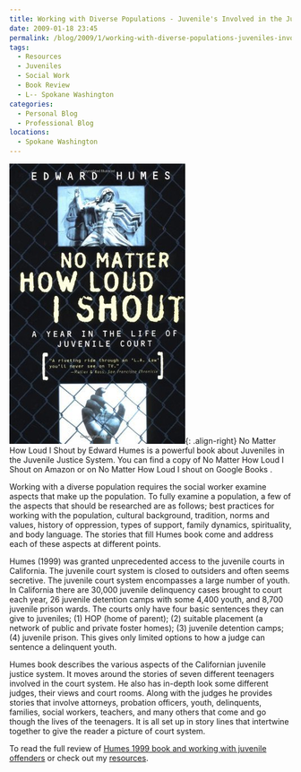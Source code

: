 ```yaml
---
title: Working with Diverse Populations - Juvenile's Involved in the Justice System
date: 2009-01-18 23:45
permalink: /blog/2009/1/working-with-diverse-populations-juveniles-involved-in-the-justice-system
tags:
  - Resources
  - Juveniles
  - Social Work
  - Book Review
  - L-- Spokane Washington
categories:
  - Personal Blog
  - Professional Blog
locations: 
  - Spokane Washington
---
```


![ No Matter How Loud I Shout by Edward Humes is a powerful book about Juveniles in the Juvenile Justice System. You can find a copy of  No Matter How Loud I Shout on Amazon  or on  No Matter How Loud I shout on Google Books .][1]{: .align-right} No Matter How Loud I Shout by Edward Humes is a powerful book about Juveniles in the Juvenile Justice System. You can find a copy of No Matter How Loud I Shout on Amazon  or on No Matter How Loud I shout on Google Books . 

   [1]: /assets/media/book-edward-humes-juvenile-no-matter-how-loud-shout.jpg

Working with a diverse population requires the social worker examine aspects that make up the population. To fully examine a population, a few of the aspects that should be researched are as follows; best practices for working with the population, cultural background, tradition, norms and values, history of oppression, types of support, family dynamics, spirituality, and body language. The stories that fill Humes book come and address each of these aspects at different points.

Humes (1999) was granted unprecedented access to the juvenile courts in California. The juvenile court system is closed to outsiders and often seems secretive. The juvenile court system encompasses a large number of youth. In California there are 30,000 juvenile delinquency cases brought to court each year, 26 juvenile detention camps with some 4,400 youth, and 8,700 juvenile prison wards. The courts only have four basic sentences they can give to juveniles; (1) HOP (home of parent); (2) suitable placement (a network of public and private foster homes); (3) juvenile detention camps; (4) juvenile prison. This gives only limited options to how a judge can sentence a delinquent youth.

Humes book describes the various aspects of the Californian juvenile justice system. It moves around the stories of seven different teenagers involved in the court system. He also has in-depth look some different judges, their views and court rooms. Along with the judges he provides stories that involve attorneys, probation officers, youth, delinquents, families, social workers, teachers, and many others that come and go though the lives of the teenagers. It is all set up in story lines that intertwine together to give the reader a picture of court system.

To read the full review of [Humes 1999 book and working with juvenile offenders][2] or check out my [resources][3].

   [2]: /resources/articles/juveniles-involved-in-the-justice-system
   [3]: /resources
